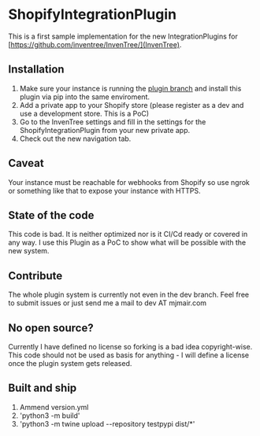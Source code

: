 # ShopifyIntegrationPlugin

This is a first sample implementation for the new IntegrationPlugins for [https://github.com/inventree/InvenTree/](InvenTree).

## Installation

1. Make sure your instance is running the [plugin branch](https://github.com/inventree/InvenTree/pull/2074) and install this plugin via pip into the same enviroment.
2. Add a private app to your Shopify store (please register as a dev and use a development store. This is a PoC)
3. Go to the InvenTree settings and fill in the settings for the ShopifyIntegrationPlugin from your new private app.
4. Check out the new navigation tab.

## Caveat

Your instance must be reachable for webhooks from Shopify so use ngrok or something like that to expose your instance with HTTPS.

## State of the code

This code is bad. It is neither optimized nor is it CI/Cd ready or covered in any way.
I use this Plugin as a PoC to show what will be possible with the new system.

## Contribute

The whole plugin system is currently not even in the dev branch.
Feel free to submit issues or just send me a mail to dev AT mjmair.com


## No open source?

Currently I have defined no license so forking is a bad idea copyright-wise. This code should not be used as basis for anything - I will define a license once the plugin system gets released.


## Built and ship
1. Ammend version.yml
2. 'python3 -m build'
3. 'python3 -m twine upload --repository testpypi dist/*'
